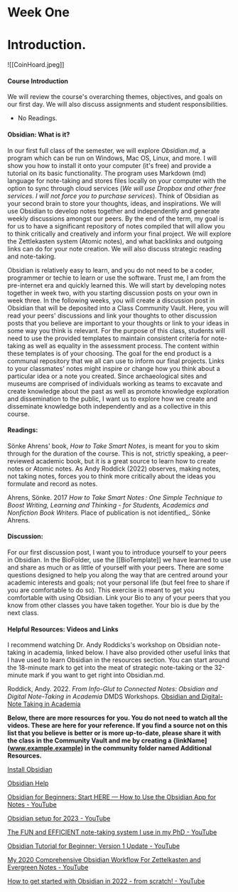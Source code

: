 # Week One
# Introduction.
![[CoinHoard.jpeg]]

#### Course Introduction 

We will review the course's overarching themes, objectives, and goals on our first day. We will also discuss assignments and student responsibilities. 

- No Readings.

#### Obsidian: What is it? 

In our first full class of the semester, we will explore *Obsidian.md*, a program which can be run on Windows, Mac OS, Linux, and more. I will show you how to install it onto your computer (it's free) and provide a tutorial on its basic functionality. The program uses Markdown (md) language for note-taking and stores files locally on your computer with the option to sync through cloud services (*We will use Dropbox and other free services. I will not force you to purchase services*). Think of Obsidian as your second brain to store your thoughts, ideas, and inspirations. We will use Obsidian to develop notes together and independently and generate weekly discussions amongst our peers. By the end of the term, my goal is for us to have a significant repository of notes compiled that will allow you to think critically and creatively and inform your final project. We will explore the Zettlekasten system (Atomic notes), and what backlinks and outgoing links can do for your note creation. We will also discuss strategic reading and note-taking. 

Obsidian is relatively easy to learn, and you do not need to be a coder, programmer or techie to learn or use the software. Trust me, I am from the pre-internet era and quickly learned this. We will start by developing notes together in week two, with you starting discussion posts on your own in week three. In the following weeks, you will create a discussion post in Obsidian that will be deposited into a Class Community Vault. Here, you will read your peers' discussions and link your thoughts to other discussion posts that you believe are important to your thoughts or link to your ideas in some way you think is relevant. For the purpose of this class, students will need to use the provided templates to maintain consistent criteria for note-taking as well as equality in the assessment process. The content within these templates is of your choosing. The goal for the end product is a communal repository that we all can use to inform our final projects. Links to your classmates' notes might inspire or change how you think about a particular idea or a note you created. Since archaeological sites and museums are comprised of individuals working as teams to excavate and create knowledge about the past as well as promote knowledge exploration and dissemination to the public, I want us to explore how we create and disseminate knowledge both independently and as a collective in this course. 


#### Readings: 

Sönke Ahrens'  book, _How to Take Smart Notes_, is meant for you to skim through for the duration of the course. This is not, strictly speaking, a peer-reviewed academic book, but it is a great source to learn how to create notes or Atomic notes. As Andy Roddick (2022) observes, making notes, not taking notes, forces you to think more critically about the ideas you formulate and record as notes. 

Ahrens, Sönke. 2017   _How to Take Smart Notes : One Simple Technique to Boost Writing, Learning and Thinking - for Students, Academics and Nonfiction Book Writers._ Place of publication is not identified_. Sönke Ahrens. 

#### Discussion:

For our first discussion post, I want you to introduce yourself to your peers in Obsidian. In the BioFolder, use the [[BioTemplate]] we have learned to use and share as much or as little of yourself with your peers. There are some questions designed to help you along the way that are centred around your academic interests and goals; not your personal life (but feel free to share if you are comfortable to do so). This exercise is meant to get you comfortable with using Obsidian. Link your Bio to any of your peers that you know from other classes you have taken together. Your bio is due by the next class. 

#### Helpful Resources: Videos and Links

I recommend watching Dr. Andy Roddicks's workshop on Obsidian note-taking in academia, linked below. I have also provided other useful links that I have used to learn Obsidian in the resources section. You can start around the 18-minute mark to get into the meat of strategic note-taking or the 32-minute mark if you want to get right into Obsidian.md. 

Roddick, Andy. 2022.   _From Info-Glut to Connected Notes: Obsidian and Digital Note-Taking in Academia_ DMDS Workshops. [Obsidian and Digital-Note Taking in Academia](https://scds.github.io/dmds-22-23/Obsidian.html)

**Below, there are more resources for you. You do not need to watch all the videos. These are here for your reference. If you find a source not on this list that you believe is better or is more up-to-date, please share it with the class in the Community Vault and me by creating a {linkName](www.example.example) in the community folder named Additional Resources.**

[Install Obsidian](https://help.obsidian.md/Getting+started/Download+and+install+Obsidian)

[Obsidian Help](https://help.obsidian.md/Start+here) 

[Obsidian for Beginners: Start HERE — How to Use the Obsidian App for Notes - YouTube](https://www.youtube.com/watch?v=QgbLb6QCK88)

[Obsidian setup for 2023 - YouTube](https://www.youtube.com/watch?v=ym26gT798lQ)

[The FUN and EFFICIENT note-taking system I use in my PhD - YouTube](https://www.youtube.com/watch?v=L9SLlxaEEXY)

[Obsidian Tutorial for Beginner: Version 1 Update - YouTube](https://www.youtube.com/watch?v=5Vz59TU115M)

[My 2020 Comprehensive Obsidian Workflow For Zettelkasten and Evergreen Notes - YouTube](https://www.youtube.com/watch?v=Ewhfok91AdE&t=1s)

[How to get started with Obsidian in 2022 - from scratch! - YouTube](https://www.youtube.com/watch?v=OUrOfIqvGS4)
